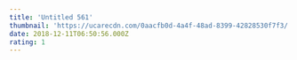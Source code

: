 ```yaml
---
title: 'Untitled 561'
thumbnail: 'https://ucarecdn.com/0aacfb0d-4a4f-48ad-8399-42828530f7f3/'
date: 2018-12-11T06:50:56.000Z
rating: 1
---
```

